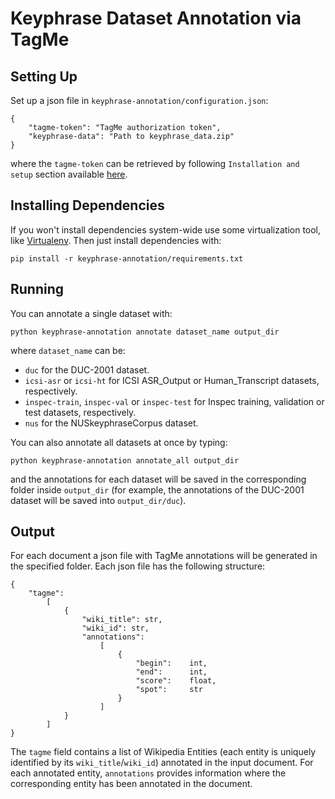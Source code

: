 Keyphrase Dataset Annotation via TagMe
=======================================

Setting Up
----------

Set up a json file in `keyphrase-annotation/configuration.json`:

	{
		"tagme-token": "TagMe authorization token",
		"keyphrase-data": "Path to keyphrase_data.zip"
	}

where the `tagme-token` can be retrieved by following `Installation and setup` section available [here](https://github.com/marcocor/tagme-python).



Installing Dependencies
-----------------------

If you won't install dependencies system-wide use some virtualization tool, like [Virtualenv](https://virtualenv.pypa.io/en/stable/). Then just install dependencies with:

	pip install -r keyphrase-annotation/requirements.txt


Running
-------

You can annotate a single dataset with:

	python keyphrase-annotation annotate dataset_name output_dir

where `dataset_name` can be:

 * `duc` for the DUC-2001 dataset.
 * `icsi-asr` or `icsi-ht` for ICSI ASR_Output or Human_Transcript datasets, respectively.
 * `inspec-train`, `inspec-val` or `inspec-test` for Inspec training, validation or test datasets, respectively.
 * `nus` for the NUSkeyphraseCorpus dataset.

You can also annotate all datasets at once by typing:

	python keyphrase-annotation annotate_all output_dir

and the annotations for each dataset will be saved in the corresponding folder inside `output_dir` (for example, the annotations of the DUC-2001 dataset will be saved into `output_dir/duc`).


Output
------

For each document a json file with TagMe annotations will be generated in the specified folder. Each json file has the following structure:

	{
		"tagme":
			[
				{
	                "wiki_title": str,
	                "wiki_id": str,
	                "annotations":
	                    [
	                        {
	                            "begin":    int,
	                            "end":      int,
	                            "score":    float,
	                            "spot":     str
	                        }
	                    ]
	            }
	        ]
	}

The `tagme` field contains a list of Wikipedia Entities (each entity is uniquely identified by its `wiki_title`/`wiki_id`) annotated in the input document. For each annotated entity, `annotations` provides information where the corresponding entity has been annotated in the document.
